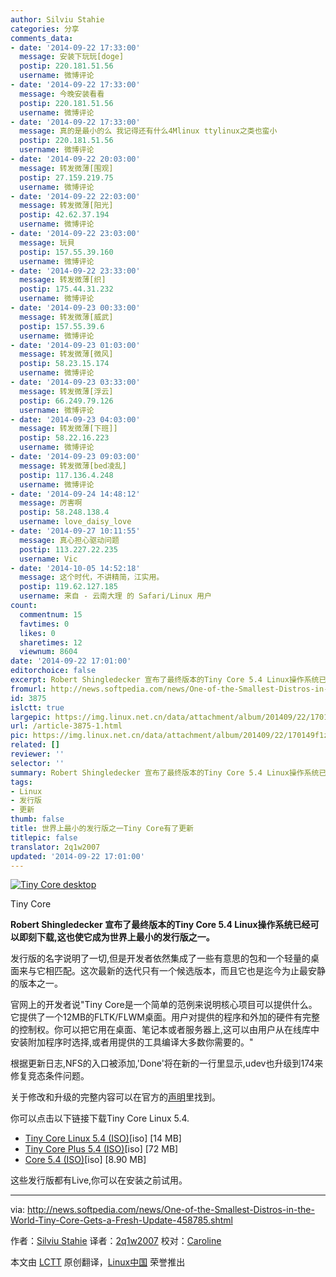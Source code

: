 ```yaml
---
author: Silviu Stahie
categories: 分享
comments_data:
- date: '2014-09-22 17:33:00'
  message: 安装下玩玩[doge]
  postip: 220.181.51.56
  username: 微博评论
- date: '2014-09-22 17:33:00'
  message: 今晚安装看看
  postip: 220.181.51.56
  username: 微博评论
- date: '2014-09-22 17:33:00'
  message: 真的是最小的么 我记得还有什么4Mlinux ttylinux之类也蛮小
  postip: 220.181.51.56
  username: 微博评论
- date: '2014-09-22 20:03:00'
  message: 转发微薄[围观]
  postip: 27.159.219.75
  username: 微博评论
- date: '2014-09-22 22:03:00'
  message: 转发微薄[阳光]
  postip: 42.62.37.194
  username: 微博评论
- date: '2014-09-22 23:03:00'
  message: 玩貝
  postip: 157.55.39.160
  username: 微博评论
- date: '2014-09-22 23:33:00'
  message: 转发微薄[织]
  postip: 175.44.31.232
  username: 微博评论
- date: '2014-09-23 00:33:00'
  message: 转发微薄[威武]
  postip: 157.55.39.6
  username: 微博评论
- date: '2014-09-23 01:03:00'
  message: 转发微薄[微风]
  postip: 58.23.15.174
  username: 微博评论
- date: '2014-09-23 03:33:00'
  message: 转发微薄[浮云]
  postip: 66.249.79.126
  username: 微博评论
- date: '2014-09-23 04:03:00'
  message: 转发微薄[下班]]
  postip: 58.22.16.223
  username: 微博评论
- date: '2014-09-23 09:03:00'
  message: 转发微薄[bed凌乱]
  postip: 117.136.4.248
  username: 微博评论
- date: '2014-09-24 14:48:12'
  message: 厉害啊
  postip: 58.248.138.4
  username: love_daisy_love
- date: '2014-09-27 10:11:55'
  message: 真心担心驱动问题
  postip: 113.227.22.235
  username: Vic
- date: '2014-10-05 14:52:18'
  message: 这个时代，不讲精简，江实用。
  postip: 119.62.127.185
  username: 来自 - 云南大理 的 Safari/Linux 用户
count:
  commentnum: 15
  favtimes: 0
  likes: 0
  sharetimes: 12
  viewnum: 8604
date: '2014-09-22 17:01:00'
editorchoice: false
excerpt: Robert Shingledecker 宣布了最终版本的Tiny Core 5.4 Linux操作系统已经可以即刻下载,这也使它成为世界上最小的发行版之一。发行版的名字说明了一切,但是开发者依然集成了一些有意思的包和一个轻量的桌面来与它相匹配。这次最新的迭代只有一个候选版本，而且它也是迄今为止最安静的版本之一。
fromurl: http://news.softpedia.com/news/One-of-the-Smallest-Distros-in-the-World-Tiny-Core-Gets-a-Fresh-Update-458785.shtml
id: 3875
islctt: true
largepic: https://img.linux.net.cn/data/attachment/album/201409/22/170149f1zmfh9bfbh0h2mb.jpg
url: /article-3875-1.html
pic: https://img.linux.net.cn/data/attachment/album/201409/22/170149f1zmfh9bfbh0h2mb.jpg.thumb.jpg
related: []
reviewer: ''
selector: ''
summary: Robert Shingledecker 宣布了最终版本的Tiny Core 5.4 Linux操作系统已经可以即刻下载,这也使它成为世界上最小的发行版之一。发行版的名字说明了一切,但是开发者依然集成了一些有意思的包和一个轻量的桌面来与它相匹配。这次最新的迭代只有一个候选版本，而且它也是迄今为止最安静的版本之一。
tags:
- Linux
- 发行版
- 更新
thumb: false
title: 世界上最小的发行版之一Tiny Core有了更新
titlepic: false
translator: 2q1w2007
updated: '2014-09-22 17:01:00'
---
```


[![Tiny Core desktop](https://camo.githubusercontent.com/3b7ffde284908fd9790b5a9adc671a3fc10b2426/687474703a2f2f69312d6e6577732e736f667470656469612d7374617469632e636f6d2f696d616765732f6e657773322f4f6e652d6f662d7468652d536d616c6c6573742d44697374726f732d696e2d7468652d576f726c642d54696e792d436f72652d476574732d612d46726573682d5570646174652d3435383738352d322e6a7067)](https://camo.githubusercontent.com/3b7ffde284908fd9790b5a9adc671a3fc10b2426/687474703a2f2f69312d6e6577732e736f667470656469612d7374617469632e636f6d2f696d616765732f6e657773322f4f6e652d6f662d7468652d536d616c6c6573742d44697374726f732d696e2d7468652d576f726c642d54696e792d436f72652d476574732d612d46726573682d5570646174652d3435383738352d322e6a7067)


Tiny Core


**Robert Shingledecker 宣布了最终版本的Tiny Core 5.4 Linux操作系统已经可以即刻下载,这也使它成为世界上最小的发行版之一。**


发行版的名字说明了一切,但是开发者依然集成了一些有意思的包和一个轻量的桌面来与它相匹配。这次最新的迭代只有一个候选版本，而且它也是迄今为止最安静的版本之一。


官网上的开发者说"Tiny Core是一个简单的范例来说明核心项目可以提供什么。它提供了一个12MB的FLTK/FLWM桌面。用户对提供的程序和外加的硬件有完整的控制权。你可以把它用在桌面、笔记本或者服务器上,这可以由用户从在线库中安装附加程序时选择,或者用提供的工具编译大多数你需要的。"


根据更新日志,NFS的入口被添加,'Done'将在新的一行里显示,udev也升级到174来修复竞态条件问题。


关于修改和升级的完整内容可以在官方的[声明](http://forum.tinycorelinux.net/index.php/topic,17487.0.html)里找到。


你可以点击以下链接下载Tiny Core Linux 5.4.


* [Tiny Core Linux 5.4 (ISO)](http://distro.ibiblio.org/pub/linux/distributions/tinycorelinux/5.x/x86/release/TinyCore-5.4.iso)[iso] [14 MB]
* [Tiny Core Plus 5.4 (ISO)](http://repo.tinycorelinux.net/5.x/x86/release/CorePlus-5.4.iso)[iso] [72 MB]
* [Core 5.4 (ISO)](http://distro.ibiblio.org/tinycorelinux/5.x/x86/release/Core-current.iso)[iso] [8.90 MB]


这些发行版都有Live,你可以在安装之前试用。




---


via: <http://news.softpedia.com/news/One-of-the-Smallest-Distros-in-the-World-Tiny-Core-Gets-a-Fresh-Update-458785.shtml>


作者：[Silviu Stahie](http://news.softpedia.com/editors/browse/silviu-stahie) 译者：[2q1w2007](https://github.com/2q1w2007) 校对：[Caroline](https://github.com/carolinewuyan)


本文由 [LCTT](https://github.com/LCTT/TranslateProject) 原创翻译，[Linux中国](http://linux.cn/) 荣誉推出